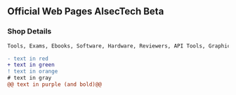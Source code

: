 ## Official Web Pages AlsecTech Beta 
### Shop Details
```txt
Tools, Exams, Ebooks, Software, Hardware, Reviewers, API Tools, Graphic Design, Website Design, Online Assistant, Government Assistant, CV Resume Premium Design 
```
```diff
- text in red
+ text in green
! text in orange
# text in gray
@@ text in purple (and bold)@@
```
